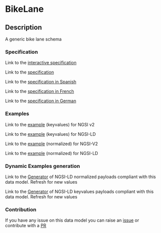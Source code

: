 # BikeLane

## Description 

A generic bike lane schema
### Specification

Link to the [interactive specification](https://swagger.lab.fiware.org/?url=https://smart-data-models.github.io/dataModel.Transportation/BikeLane/swagger.yaml)

Link to the [specification](https://smart-data-models.github.io/dataModel.Transportation/BikeLane/doc/spec.md)

Link to the [specification in Spanish](https://smart-data-models.github.io/dataModel.Transportation/BikeLane/doc/spec_ES.md)

Link to the [specification in French](https://smart-data-models.github.io/dataModel.Transportation/BikeLane/doc/spec_FR.md)

Link to the [specification in German](https://smart-data-models.github.io/dataModel.Transportation/BikeLane/doc/spec_DE.md)
### Examples

Link to the [example](https://smart-data-models.github.io/dataModel.Transportation/BikeLane/examples/example.json) (keyvalues) for NGSI v2

Link to the [example](https://smart-data-models.github.io/dataModel.Transportation/BikeLane/examples/example.jsonld) (keyvalues) for NGSI-LD

Link to the [example](https://smart-data-models.github.io/dataModel.Transportation/BikeLane/examples/example-normalized.json) (normalized) for NGSI-V2

Link to the [example](https://smart-data-models.github.io/dataModel.Transportation/BikeLane/examples/example-normalized.jsonld) (normalized) for NGSI-LD
### Dynamic Examples generation

Link to the [Generator](https://smartdatamodels.org/extra/ngsi-ld_generator_v0.92.php?schemaUrl=https://raw.githubusercontent.com/smart-data-models/dataModel.Transportation/master/BikeLane/schema.json&email=info@smartdatamodels.org) of NGSI-LD normalized payloads compliant with this data model. Refresh for new values

Link to the [Generator](https://smartdatamodels.org/extra/ngsi-ld_generator_keyvalues_v0.92.php?schemaUrl=https://raw.githubusercontent.com/smart-data-models/dataModel.Transportation/master/BikeLane/schema.json&email=info@smartdatamodels.org) of NGSI-LD keyvalues payloads compliant with this data model. Refresh for new values
### Contribution

 If you have any issue on this data model you can raise an [issue](https://github.com/smart-data-models/dataModel.Transportation/issues)  or contribute with a [PR](https://github.com/smart-data-models/dataModel.Transportation/pulls)